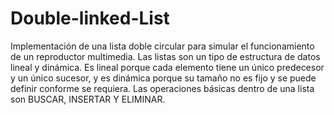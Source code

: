 # Double-linked-List
Implementación de una lista doble circular para simular el funcionamiento de un reproductor multimedia.
Las listas son un tipo de estructura de datos lineal y dinámica. Es lineal porque cada elemento tiene un único predecesor y un único sucesor, y es dinámica porque su tamaño no es fijo y se puede definir conforme se requiera. Las operaciones básicas dentro de una lista son BUSCAR, INSERTAR Y ELIMINAR. 
